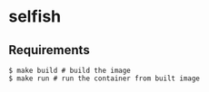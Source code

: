 # selfish

## Requirements

```console
$ make build # build the image
$ make run # run the container from built image
```
